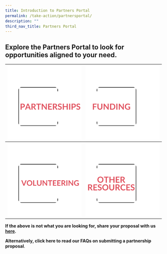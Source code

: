 ```yaml
---
title: Introduction to Partners Portal
permalink: /take-action/partnersportal/
description: ""
third_nav_title: Partners Portal
---
```

## Explore the Partners Portal to look for opportunities aligned to your need. 




| ![](/images/Partners%20portal/Intro/partnerships.png)| ![](/images/Partners%20portal/Intro/funding6666.png) |
| -------- | -------- |
| ![](/images/Partners%20portal/Intro/volunteering888.png) | ![](/images/Partners%20portal/Intro/other%20resources.png)  |




**If the above is not what you are looking for, share your proposal with us [here](https://go.gov.sg/sgpostageform).**

**Alternatively, click here to read our FAQs on submitting a partnership proposal**.